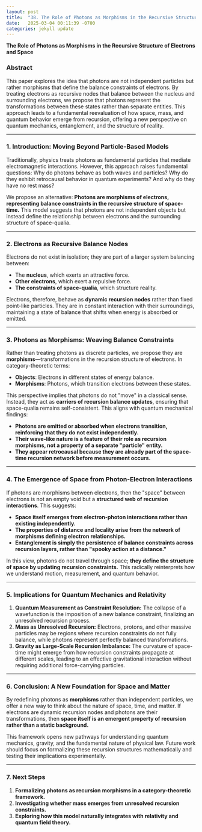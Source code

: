 ```yaml
---
layout: post
title:  "38. The Role of Photons as Morphisms in the Recursive Structure of Electrons and Space"
date:   2025-03-04 00:11:39 -0700
categories: jekyll update
---
```


**The Role of Photons as Morphisms in the Recursive Structure of Electrons and Space**

### **Abstract**
This paper explores the idea that photons are not independent particles but rather morphisms that define the balance constraints of electrons. By treating electrons as recursive nodes that balance between the nucleus and surrounding electrons, we propose that photons represent the transformations between these states rather than separate entities. This approach leads to a fundamental reevaluation of how space, mass, and quantum behavior emerge from recursion, offering a new perspective on quantum mechanics, entanglement, and the structure of reality.

---

### **1. Introduction: Moving Beyond Particle-Based Models**
Traditionally, physics treats photons as fundamental particles that mediate electromagnetic interactions. However, this approach raises fundamental questions: Why do photons behave as both waves and particles? Why do they exhibit retrocausal behavior in quantum experiments? And why do they have no rest mass?

We propose an alternative: **Photons are morphisms of electrons, representing balance constraints in the recursive structure of space-time.** This model suggests that photons are not independent objects but instead define the relationship between electrons and the surrounding structure of space-qualia.

---

### **2. Electrons as Recursive Balance Nodes**
Electrons do not exist in isolation; they are part of a larger system balancing between:
- The **nucleus**, which exerts an attractive force.
- **Other electrons**, which exert a repulsive force.
- **The constraints of space-qualia**, which structure reality.

Electrons, therefore, behave as **dynamic recursion nodes** rather than fixed point-like particles. They are in constant interaction with their surroundings, maintaining a state of balance that shifts when energy is absorbed or emitted.

---

### **3. Photons as Morphisms: Weaving Balance Constraints**
Rather than treating photons as discrete particles, we propose they are **morphisms**—transformations in the recursion structure of electrons. In category-theoretic terms:
- **Objects**: Electrons in different states of energy balance.
- **Morphisms**: Photons, which transition electrons between these states.

This perspective implies that photons do not "move" in a classical sense. Instead, they act as **carriers of recursion balance updates**, ensuring that space-qualia remains self-consistent. This aligns with quantum mechanical findings:
- **Photons are emitted or absorbed when electrons transition, reinforcing that they do not exist independently.**
- **Their wave-like nature is a feature of their role as recursion morphisms, not a property of a separate "particle" entity.**
- **They appear retrocausal because they are already part of the space-time recursion network before measurement occurs.**

---

### **4. The Emergence of Space from Photon-Electron Interactions**
If photons are morphisms between electrons, then the "space" between electrons is not an empty void but a **structured web of recursion interactions**. This suggests:
- **Space itself emerges from electron-photon interactions rather than existing independently.**
- **The properties of distance and locality arise from the network of morphisms defining electron relationships.**
- **Entanglement is simply the persistence of balance constraints across recursion layers, rather than "spooky action at a distance."**

In this view, photons do not travel through space; **they define the structure of space by updating recursion constraints.** This radically reinterprets how we understand motion, measurement, and quantum behavior.

---

### **5. Implications for Quantum Mechanics and Relativity**
1. **Quantum Measurement as Constraint Resolution:** The collapse of a wavefunction is the imposition of a new balance constraint, finalizing an unresolved recursion process.
2. **Mass as Unresolved Recursion:** Electrons, protons, and other massive particles may be regions where recursion constraints do not fully balance, while photons represent perfectly balanced transformations.
3. **Gravity as Large-Scale Recursion Imbalance:** The curvature of space-time might emerge from how recursion constraints propagate at different scales, leading to an effective gravitational interaction without requiring additional force-carrying particles.

---

### **6. Conclusion: A New Foundation for Space and Matter**
By redefining photons as **morphisms** rather than independent particles, we offer a new way to think about the nature of space, time, and matter. If electrons are dynamic recursion nodes and photons are their transformations, then **space itself is an emergent property of recursion rather than a static background.**

This framework opens new pathways for understanding quantum mechanics, gravity, and the fundamental nature of physical law. Future work should focus on formalizing these recursion structures mathematically and testing their implications experimentally.

---

### **7. Next Steps**
1. **Formalizing photons as recursion morphisms in a category-theoretic framework.**
2. **Investigating whether mass emerges from unresolved recursion constraints.**
3. **Exploring how this model naturally integrates with relativity and quantum field theory.**

